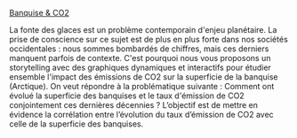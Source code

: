 [Banquise & CO2](https://github.com/bberthaud/Dataviz_Banquise-CO2)

La fonte des glaces est un problème contemporain d'enjeu planétaire. La prise de conscience sur ce sujet est de plus en plus forte dans nos sociétés occidentales : nous sommes bombardés de chiffres, mais ces derniers manquent parfois de contexte. C'est pourquoi nous vous proposons un storytelling avec des graphiques dynamiques et interactifs pour étudier ensemble l'impact des émissions de CO2 sur la superficie de la banquise (Arctique). 
On veut répondre à la problématique suivante : Comment ont évolué la superficie des banquises et le taux d'émission de CO2 conjointement ces dernières décennies ? L’objectif est de mettre en évidence la corrélation entre l’évolution du taux d’émission de CO2 avec celle de la superficie des banquises.